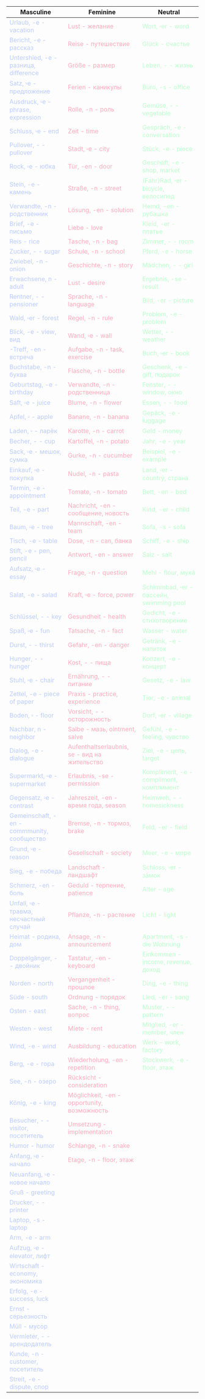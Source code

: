 | Masculine| Feminine| Neutral|
| - | - | - |
| <span style="color:#BBCCFF">Urlaub, -e - vacation</span> | <span style="color:#FFAABB">Lust - желание</span> | <span style="color:#BBFFCC">Wort, ⸚er - word</span> |
| <span style="color:#BBCCFF">Bericht, -e - рассказ</span> | <span style="color:#FFAABB">Reise - путешествие</span> | <span style="color:#BBFFCC">Glück - счастье</span> |
| <span style="color:#BBCCFF">Untershied, -e - разница, difference</span> | <span style="color:#FFAABB">Größe - размер</span> | <span style="color:#BBFFCC">Leben, - - жизнь</span> |
| <span style="color:#BBCCFF">Satz, ⸚e - предложение</span> | <span style="color:#FFAABB">Ferien - каникулы</span> | <span style="color:#BBFFCC">Büro, -s - office</span> |
| <span style="color:#BBCCFF">Ausdruck, ⸚e - phrase, expression</span> | <span style="color:#FFAABB">Rolle, -n - роль</span> | <span style="color:#BBFFCC">Gemüse, - - vegetable</span> |
| <span style="color:#BBCCFF">Schluss, ⸚e - end</span> | <span style="color:#FFAABB">Zeit - time</span> | <span style="color:#BBFFCC">Gespräch, -e - conversation</span> |
| <span style="color:#BBCCFF">Pullover, - - pullover</span> | <span style="color:#FFAABB">Stadt, ⸚e - city</span> | <span style="color:#BBFFCC">Stück, -e - piece</span> |
| <span style="color:#BBCCFF">Rock, ⸚e - юбка</span> | <span style="color:#FFAABB">Tür, -en - door</span> | <span style="color:#BBFFCC">Geschäft, -e - shop, market</span> |
| <span style="color:#BBCCFF">Stein, -e - камень</span> | <span style="color:#FFAABB">Straße, -n - street</span> | <span style="color:#BBFFCC">(Fahr)Rad, ⸚er - bicycle, велосипед</span> |
| <span style="color:#BBCCFF">Verwandte, -n - родственник</span> | <span style="color:#FFAABB">Lösung, -en - solution</span> | <span style="color:#BBFFCC">Hemd, -en - рубашка</span> |
| <span style="color:#BBCCFF">Brief, -e - письмо</span> | <span style="color:#FFAABB">Liebe - love</span> | <span style="color:#BBFFCC">Kleid, -er - платье</span> |
| <span style="color:#BBCCFF">Reis - rice</span> | <span style="color:#FFAABB">Tasche, -n - bag</span> | <span style="color:#BBFFCC">Zimmer, - - room</span> |
| <span style="color:#BBCCFF">Zucker, - - sugar</span> | <span style="color:#FFAABB">Schule, -n - school</span> | <span style="color:#BBFFCC">Pferd, -e - horse</span> |
| <span style="color:#BBCCFF">Zwiebel, -n - onion</span> | <span style="color:#FFAABB">Geschichte, -n - story</span> | <span style="color:#BBFFCC">Mädchen, - - girl</span> |
| <span style="color:#BBCCFF">Erwachsene, n - adult</span> | <span style="color:#FFAABB">Lust - desire</span> | <span style="color:#BBFFCC">Ergebnis, -se - result</span> |
| <span style="color:#BBCCFF">Rentner, - - pensioner</span> | <span style="color:#FFAABB">Sprache, -n - language</span> | <span style="color:#BBFFCC">Bild, -er - picture</span> |
| <span style="color:#BBCCFF">Wald, ⸚er - forest</span> | <span style="color:#FFAABB">Regel, -n - rule</span> | <span style="color:#BBFFCC">Problem, -e - problem</span> |
| <span style="color:#BBCCFF">Blick, -e - view, вид</span> | <span style="color:#FFAABB">Wand, ⸚e - wall</span> | <span style="color:#BBFFCC">Wetter, - - weather</span> |
| <span style="color:#BBCCFF">-Treff, -en - встреча</span> | <span style="color:#FFAABB">Aufgabe, -n - task, exercise</span> | <span style="color:#BBFFCC">Buch, ⸚er - book</span> |
| <span style="color:#BBCCFF">Buchstabe, -n - буква</span> | <span style="color:#FFAABB">Flasche, -n - bottle</span> | <span style="color:#BBFFCC">Geschenk, -e - gift, подарок</span> |
| <span style="color:#BBCCFF">Geburtstag, -e - birthday</span> | <span style="color:#FFAABB">Verwandte, -n - родственница</span> | <span style="color:#BBFFCC">Fenster, - - window, окно</span> |
| <span style="color:#BBCCFF">Saft, ⸚e - juice</span> | <span style="color:#FFAABB">Blume, -n - flower</span> | <span style="color:#BBFFCC">Essen, - - food</span> |
| <span style="color:#BBCCFF">Apfel, ⸚ - apple</span> | <span style="color:#FFAABB">Banane, -n - banana</span> | <span style="color:#BBFFCC">Gepäck, -e - luggage</span> |
| <span style="color:#BBCCFF">Laden, ⸚ - ларёк</span> | <span style="color:#FFAABB">Karotte, -n - carrot</span> | <span style="color:#BBFFCC">Geld - money</span> |
| <span style="color:#BBCCFF">Becher, - - cup</span> | <span style="color:#FFAABB">Kartoffel, -n - potato</span> | <span style="color:#BBFFCC">Jahr, -e - year</span> |
| <span style="color:#BBCCFF">Sack, ⸚e - мешок, сумка</span> | <span style="color:#FFAABB">Gurke, -n - cucumber</span> | <span style="color:#BBFFCC">Beispiel, -e - example</span> |
| <span style="color:#BBCCFF">Einkauf, ⸚e - покупка</span> | <span style="color:#FFAABB">Nudel, -n - pasta</span> | <span style="color:#BBFFCC">Land, ⸚er - country, страна</span> |
| <span style="color:#BBCCFF">Termin, -e - appointment</span> | <span style="color:#FFAABB">Tomate, -n - tomato</span> | <span style="color:#BBFFCC">Bett, -en - bed</span> |
| <span style="color:#BBCCFF">Teil, -e - part</span> | <span style="color:#FFAABB">Nachricht, -en - сообщение, новость</span> | <span style="color:#BBFFCC">Kind, -er - child</span> |
| <span style="color:#BBCCFF">Baum, ⸚e - tree</span> | <span style="color:#FFAABB">Mannschaft, -en - team</span> | <span style="color:#BBFFCC">Sofa, -s - sofa</span> |
| <span style="color:#BBCCFF">Tisch, -e - table</span> | <span style="color:#FFAABB">Dose, -n - can, банка</span> | <span style="color:#BBFFCC">Schiff, -e - ship</span> |
| <span style="color:#BBCCFF">Stift, -e - pen, pencil</span> | <span style="color:#FFAABB">Antwort, -en - answer</span> | <span style="color:#BBFFCC">Salz - salt</span> |
| <span style="color:#BBCCFF">Aufsatz, ⸚e - essay</span> | <span style="color:#FFAABB">Frage, -n - question</span> | <span style="color:#BBFFCC">Mehl - flour, мукá</span> |
| <span style="color:#BBCCFF">Salat, -e - salad</span> | <span style="color:#FFAABB">Kraft, ⸚e - force, power</span> | <span style="color:#BBFFCC">Schimmbad, ⸚er - бассейн, swimming pool</span> |
| <span style="color:#BBCCFF">Schlüssel, - - key</span> | <span style="color:#FFAABB">Gesundheit - health</span> | <span style="color:#BBFFCC">Gedicht, -e - стихотворение</span> |
| <span style="color:#BBCCFF">Spaß, ⸚e - fun</span> | <span style="color:#FFAABB">Tatsache, -n - fact</span> | <span style="color:#BBFFCC">Wasser - water</span> |
| <span style="color:#BBCCFF">Durst, - - thirst</span> | <span style="color:#FFAABB">Gefahr, -en - danger</span> | <span style="color:#BBFFCC">Getränk, -e - напиток</span> |
| <span style="color:#BBCCFF">Hunger, - - hunger</span> | <span style="color:#FFAABB">Kost, - - пища</span> | <span style="color:#BBFFCC">Konzert, -e - концерт</span> |
| <span style="color:#BBCCFF">Stuhl, ⸚e - chair</span> | <span style="color:#FFAABB">Ernährung, - - питание</span> | <span style="color:#BBFFCC">Gesetz, -e - law</span> |
| <span style="color:#BBCCFF">Zettel, -e - piece of paper</span> | <span style="color:#FFAABB">Praxis - practice, experience</span> | <span style="color:#BBFFCC">Tier, -e - animal</span> |
| <span style="color:#BBCCFF">Boden, ⸚ - floor</span> | <span style="color:#FFAABB">Vorsicht, - - осторожность</span> | <span style="color:#BBFFCC">Dorf, ⸚er - village</span> |
| <span style="color:#BBCCFF">Nachbar, n - neighbor</span> | <span style="color:#FFAABB">Salbe - мазь, ointment, salve</span> | <span style="color:#BBFFCC">Gefühl, -e - feeling, чувство</span> |
| <span style="color:#BBCCFF">Dialog, -e - dialogue</span> | <span style="color:#FFAABB">Aufenthaltserlaubnis, se - вид на жительство</span> | <span style="color:#BBFFCC">Ziel, -e - цель, target</span> |
| <span style="color:#BBCCFF">Supermarkt, ⸚e - supermarket</span> | <span style="color:#FFAABB">Erlaubnis, -se - permission</span> | <span style="color:#BBFFCC">Kompliment, -e - compliment, комплимент</span> |
| <span style="color:#BBCCFF">Gegensatz, ⸚e - contrast</span> | <span style="color:#FFAABB">Jahreszeit, -en - время года, season</span> | <span style="color:#BBFFCC">Heimweh, - - homesickness</span> |
| <span style="color:#BBCCFF">Gemeinschaft, -en - commmunity, сообщество</span> | <span style="color:#FFAABB">Bremse, -n - тормоз, brake</span> | <span style="color:#BBFFCC">Feld, -er - field</span> |
| <span style="color:#BBCCFF">Grund, ⸚e - reason</span> | <span style="color:#FFAABB">Gesellschaft - society</span> | <span style="color:#BBFFCC">Meer, -e - море</span> |
| <span style="color:#BBCCFF">Sieg, -e - победа</span> | <span style="color:#FFAABB">Landschaft - ландшафт</span> | <span style="color:#BBFFCC">Schloss, ⸚er - зáмок</span> |
| <span style="color:#BBCCFF">Schmerz, -en - боль</span> | <span style="color:#FFAABB">Geduld - терпение, patience</span> | <span style="color:#BBFFCC">Alter - age</span> |
| <span style="color:#BBCCFF">Unfall, ⸚e - травма, несчастный случай</span> | <span style="color:#FFAABB">Pflanze, -n - растение</span> | <span style="color:#BBFFCC">Licht - light</span> |
| <span style="color:#BBCCFF">Heimat - родина, дом</span> | <span style="color:#FFAABB">Ansage, -n - announcement</span> | <span style="color:#BBFFCC">Apartment, -s - die Wohnung</span> |
| <span style="color:#BBCCFF">Doppelgänger, - - двойник</span> | <span style="color:#FFAABB">Tastatur, -en - keyboard</span> | <span style="color:#BBFFCC">Einkommen - income, revenue, доход</span> |
| <span style="color:#BBCCFF">Norden - north</span> | <span style="color:#FFAABB">Vergangenheit - прошлое</span> | <span style="color:#BBFFCC">Ding, -e - thing</span> |
| <span style="color:#BBCCFF">Süde - south</span> | <span style="color:#FFAABB">Ordnung - порядок</span> | <span style="color:#BBFFCC">Lied, -er - song</span> |
| <span style="color:#BBCCFF">Osten - east</span> | <span style="color:#FFAABB">Sache, -n - thing, вопрос</span> | <span style="color:#BBFFCC">Muster, - - pattern</span> |
| <span style="color:#BBCCFF">Westen - west</span> | <span style="color:#FFAABB">Miete - rent</span> | <span style="color:#BBFFCC">Mitglied, -er - member, член</span> |
| <span style="color:#BBCCFF">Wind, -e - wind</span> | <span style="color:#FFAABB">Ausbildung - education</span> | <span style="color:#BBFFCC">Werk - work, factory</span> |
| <span style="color:#BBCCFF">Berg, -e - гора</span> | <span style="color:#FFAABB">Wiederholung, -en - repetition</span> | <span style="color:#BBFFCC">Stockwerk, -e - floor, этаж</span> |
| <span style="color:#BBCCFF">See, -n - озеро</span> | <span style="color:#FFAABB">Rücksicht - consideration</span> | <span style="color:#BBFFCC"></span> |
| <span style="color:#BBCCFF">König, -e - king</span> | <span style="color:#FFAABB">Möglichkeit, -en - opportunity, возможность</span> | <span style="color:#BBFFCC"></span> |
| <span style="color:#BBCCFF">Besucher, - - visitor, посетитель</span> | <span style="color:#FFAABB">Umsetzung - implementation</span> | <span style="color:#BBFFCC"></span> |
| <span style="color:#BBCCFF">Humor - humor</span> | <span style="color:#FFAABB">Schlange, -n - snake</span> | <span style="color:#BBFFCC"></span> |
| <span style="color:#BBCCFF">Anfang, ⸚e - начало</span> | <span style="color:#FFAABB">Etage, -n - floor, этаж</span> | <span style="color:#BBFFCC"></span> |
| <span style="color:#BBCCFF">Neuanfang, ⸚e - новое начало</span> | <span style="color:#FFAABB"></span> | <span style="color:#BBFFCC"></span> |
| <span style="color:#BBCCFF">Gruß - greeting</span> | <span style="color:#FFAABB"></span> | <span style="color:#BBFFCC"></span> |
| <span style="color:#BBCCFF">Drucker, - - printer</span> | <span style="color:#FFAABB"></span> | <span style="color:#BBFFCC"></span> |
| <span style="color:#BBCCFF">Laptop, -s - laptop</span> | <span style="color:#FFAABB"></span> | <span style="color:#BBFFCC"></span> |
| <span style="color:#BBCCFF">Arm, -e - arm</span> | <span style="color:#FFAABB"></span> | <span style="color:#BBFFCC"></span> |
| <span style="color:#BBCCFF">Aufzug, ⸚e - elevator, лифт</span> | <span style="color:#FFAABB"></span> | <span style="color:#BBFFCC"></span> |
| <span style="color:#BBCCFF">Wirtschaft - economy, экономика</span> | <span style="color:#FFAABB"></span> | <span style="color:#BBFFCC"></span> |
| <span style="color:#BBCCFF">Erfolg, -e - success, luck</span> | <span style="color:#FFAABB"></span> | <span style="color:#BBFFCC"></span> |
| <span style="color:#BBCCFF">Ernst - серьезность</span> | <span style="color:#FFAABB"></span> | <span style="color:#BBFFCC"></span> |
| <span style="color:#BBCCFF">Müll - мусор</span> | <span style="color:#FFAABB"></span> | <span style="color:#BBFFCC"></span> |
| <span style="color:#BBCCFF">Vermieter, - - арендодатель</span> | <span style="color:#FFAABB"></span> | <span style="color:#BBFFCC"></span> |
| <span style="color:#BBCCFF">Kunde, -n - customer, посетитель</span> | <span style="color:#FFAABB"></span> | <span style="color:#BBFFCC"></span> |
| <span style="color:#BBCCFF">Streit, -e - dispute, спор</span> | <span style="color:#FFAABB"></span> | <span style="color:#BBFFCC"></span> |
